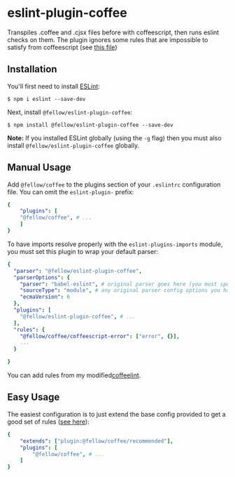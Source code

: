 # eslint-plugin-coffee

Transpiles .coffee and .cjsx files before with coffeescript, then runs eslint checks on them.
The plugin ignores some rules that are impossible to satisfy from coffeescript (see [this file](lib/index.js#L22))

## Installation

You'll first need to install [ESLint](http://eslint.org):

```
$ npm i eslint --save-dev
```

Next, install `@fellow/eslint-plugin-coffee`:

```
$ npm install @fellow/eslint-plugin-coffee --save-dev
```

**Note:** If you installed ESLint globally (using the `-g` flag) then you must also install `@fellow/eslint-plugin-coffee` globally.

## Manual Usage
Add `@fellow/coffee` to the plugins section of your `.eslintrc` configuration file. You can omit the `eslint-plugin-` prefix:

```yaml
{
    "plugins": [
    "@fellow/coffee", # ...
    ]
}
```

To have imports resolve properly with the `eslint-plugins-imports` module, you must set this plugin to wrap your default parser:
```yaml
{
  "parser": "@fellow/eslint-plugin-coffee",
  "parserOptions": { 
    "parser": "babel-eslint", # original parser goes here (you must specify one to use this option).
    "sourceType": "module", # any original parser config options you had.
    "ecmaVersion": 6
  },
  "plugins": [
    "@fellow/eslint-plugin-coffee", # ...
  ],
  "rules": {
    "@fellow/coffee/coffeescript-error": ["error", {}],
    ...
  }

}
```

You can add rules from my modified[coffeelint](https://github.com/aminland/coffeelint2). 


## Easy Usage
The easiest configuration is to just extend the base config provided to get a good set of rules ([see here](src/configs/recommended.coffee)):

```yaml
{	
    "extends": ["plugin:@fellow/coffee/recommended"],
    "plugins": [
        "@fellow/coffee", # ...
    ]
}
```






